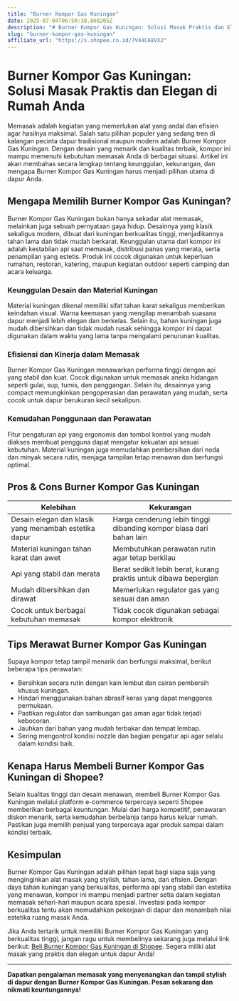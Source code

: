 ```yaml
---
title: "Burner Kompor Gas Kuningan"
date: 2025-07-04T06:50:38.868205Z
description: "# Burner Kompor Gas Kuningan: Solusi Masak Praktis dan Elegan di Rumah Anda..."
slug: "burner-kompor-gas-kuningan"
affiliate_url: "https://s.shopee.co.id/7V44C68VX2"
---
```

# Burner Kompor Gas Kuningan: Solusi Masak Praktis dan Elegan di Rumah Anda

Memasak adalah kegiatan yang memerlukan alat yang andal dan efisien agar hasilnya maksimal. Salah satu pilihan populer yang sedang tren di kalangan pecinta dapur tradisional maupun modern adalah Burner Kompor Gas Kuningan. Dengan desain yang menarik dan kualitas terbaik, kompor ini mampu memenuhi kebutuhan memasak Anda di berbagai situasi. Artikel ini akan membahas secara lengkap tentang keunggulan, kekurangan, dan mengapa Burner Kompor Gas Kuningan harus menjadi pilihan utama di dapur Anda.

## Mengapa Memilih Burner Kompor Gas Kuningan?

Burner Kompor Gas Kuningan bukan hanya sekadar alat memasak, melainkan juga sebuah pernyataan gaya hidup. Desainnya yang klasik sekaligus modern, dibuat dari kuningan berkualitas tinggi, menjadikannya tahan lama dan tidak mudah berkarat. Keunggulan utama dari kompor ini adalah kestabilan api saat memasak, distribusi panas yang merata, serta penampilan yang estetis. Produk ini cocok digunakan untuk keperluan rumahan, restoran, katering, maupun kegiatan outdoor seperti camping dan acara keluarga.

### Keunggulan Desain dan Material Kuningan

Material kuningan dikenal memiliki sifat tahan karat sekaligus memberikan keindahan visual. Warna keemasan yang mengilap menambah suasana dapur menjadi lebih elegan dan berkelas. Selain itu, bahan kuningan juga mudah dibersihkan dan tidak mudah rusak sehingga kompor ini dapat digunakan dalam waktu yang lama tanpa mengalami penurunan kualitas.

### Efisiensi dan Kinerja dalam Memasak

Burner Kompor Gas Kuningan menawarkan performa tinggi dengan api yang stabil dan kuat. Cocok digunakan untuk memasak aneka hidangan seperti gulai, sup, tumis, dan panggangan. Selain itu, desainnya yang compact memungkinkan pengoperasian dan perawatan yang mudah, serta cocok untuk dapur berukuran kecil sekalipun.

### Kemudahan Penggunaan dan Perawatan

Fitur pengaturan api yang ergonomis dan tombol kontrol yang mudah diakses membuat pengguna dapat mengatur kekuatan api sesuai kebutuhan. Material kuningan juga memudahkan pembersihan dari noda dan minyak secara rutin, menjaga tampilan tetap menawan dan berfungsi optimal.

## Pros & Cons Burner Kompor Gas Kuningan

| Kelebihan | Kekurangan |
|------------|--------------|
| Desain elegan dan klasik yang menambah estetika dapur | Harga cenderung lebih tinggi dibanding kompor biasa dari bahan lain |
| Material kuningan tahan karat dan awet | Membutuhkan perawatan rutin agar tetap berkilau |
| Api yang stabil dan merata | Berat sedikit lebih berat, kurang praktis untuk dibawa bepergian |
| Mudah dibersihkan dan dirawat | Memerlukan regulator gas yang sesuai dan aman |
| Cocok untuk berbagai kebutuhan memasak | Tidak cocok digunakan sebagai kompor elektronik |

## Tips Merawat Burner Kompor Gas Kuningan

Supaya kompor tetap tampil menarik dan berfungsi maksimal, berikut beberapa tips perawatan:

- Bersihkan secara rutin dengan kain lembut dan cairan pembersih khusus kuningan.
- Hindari menggunakan bahan abrasif keras yang dapat menggores permukaan.
- Pastikan regulator dan sambungan gas aman agar tidak terjadi kebocoran.
- Jauhkan dari bahan yang mudah terbakar dan tempat lembap.
- Sering mengontrol kondisi nozzle dan bagian pengatur api agar selalu dalam kondisi baik.

## Kenapa Harus Membeli Burner Kompor Gas Kuningan di Shopee?

Selain kualitas tinggi dan desain menawan, membeli Burner Kompor Gas Kuningan melalui platform e-commerce terpercaya seperti Shopee memberikan berbagai keuntungan. Mulai dari harga kompetitif, penawaran diskon menarik, serta kemudahan berbelanja tanpa harus keluar rumah. Pastikan juga memilih penjual yang terpercaya agar produk sampai dalam kondisi terbaik.

## Kesimpulan

Burner Kompor Gas Kuningan adalah pilihan tepat bagi siapa saja yang menginginkan alat masak yang stylish, tahan lama, dan efisien. Dengan daya tahan kuningan yang berkualitas, performa api yang stabil dan estetika yang menawan, kompor ini mampu menjadi partner setia dalam kegiatan memasak sehari-hari maupun acara spesial. Investasi pada kompor berkualitas tentu akan memudahkan pekerjaan di dapur dan menambah nilai estetika ruang masak Anda.

Jika Anda tertarik untuk memiliki Burner Kompor Gas Kuningan yang berkualitas tinggi, jangan ragu untuk membelinya sekarang juga melalui link berikut: [Beli Burner Kompor Gas Kuningan di Shopee](https://s.shopee.co.id/7V44C68VX2). Segera miliki alat masak yang praktis dan elegan untuk dapur Anda!

---

**Dapatkan pengalaman memasak yang menyenangkan dan tampil stylish di dapur dengan Burner Kompor Gas Kuningan. Pesan sekarang dan nikmati keuntungannya!**